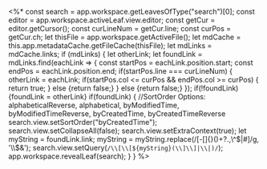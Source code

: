 <%*
const search = app.workspace.getLeavesOfType("search")[0];
const editor = app.workspace.activeLeaf.view.editor;
const getCur = editor.getCursor();
const curLineNum = getCur.line;
const curPos = getCur.ch;
let thisFile = app.workspace.getActiveFile();
let mdCache = this.app.metadataCache.getFileCache(thisFile);
let mdLinks = mdCache.links;
if (mdLinks) {
    let otherLink;
    let foundLink = mdLinks.find(eachLink => {
        const startPos = eachLink.position.start;
        const endPos = eachLink.position.end;
        if(startPos.line === curLineNum) {
            otherLink = eachLink;
            if(startPos.col <= curPos && endPos.col >= curPos) {
                return true;
            } else {return false;}
        } else {return false;}
    });
    if(!foundLink){foundLink = otherLink}
    if(foundLink) {
        //SortOrder Options: alphabeticalReverse, alphabetical, byModifiedTime, byModifiedTimeReverse, byCreatedTime, byCreatedTimeReverse
        search.view.setSortOrder("byCreatedTime");
        search.view.setCollapseAll(false);
        search.view.setExtraContext(true);
        let myString = foundLink.link;
        myString = myString.replace(/[-[\]{}()+?.,\\^$|#]/g, '\\$&');
        search.view.setQuery(`/\\[\\[${myString}(\\]\\]|\\|)/`);
        app.workspace.revealLeaf(search);
    }
}
%>